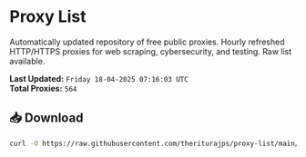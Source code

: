 # Proxy List

Automatically updated repository of free public proxies. Hourly refreshed HTTP/HTTPS proxies for web scraping, cybersecurity, and testing. Raw list available.

**Last Updated:** `Friday 18-04-2025 07:16:03 UTC`  
**Total Proxies:** `564`

## 📥 Download
```bash
curl -O https://raw.githubusercontent.com/theriturajps/proxy-list/main/proxies.txt
